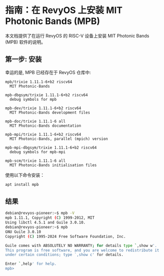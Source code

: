# 指南：在 RevyOS 上安装 MIT Photonic Bands (MPB)

本文档提供了在运行 RevyOS 的 RISC-V 设备上安装 MIT Photonic Bands (MPB) 软件的说明。

## 第一步: 安装

幸运的是, MPB 已经存在于 RevyOS 仓库中:

```log
mpb/trixie 1.11.1-6+b2 riscv64
  MIT Photonic-Bands

mpb-dbgsym/trixie 1.11.1-6+b2 riscv64
  debug symbols for mpb

mpb-dev/trixie 1.11.1-6+b2 riscv64
  MIT Photonic-Bands development files

mpb-doc/trixie 1.11.1-6 all
  MIT Photonic-Bands documentation

mpb-mpi/trixie 1.11.1-6+b2 riscv64
  MIT Photonic-Bands, parallel (mpich) version

mpb-mpi-dbgsym/trixie 1.11.1-6+b2 riscv64
  debug symbols for mpb-mpi

mpb-scm/trixie 1.11.1-6 all
  MIT Photonic-Bands initialisation files
```

使用以下命令安装：

```bash
apt install mpb
```

## 结果

```bash
debian@revyos-pioneer:~$ mpb -V
mpb 1.11.1, Copyright (C) 1999-2012, MIT
Using libctl 4.5.1 and Guile 3.0.10.
debian@revyos-pioneer:~$ mpb
GNU Guile 3.0.10
Copyright (C) 1995-2024 Free Software Foundation, Inc.

Guile comes with ABSOLUTELY NO WARRANTY; for details type `,show w'.
This program is free software, and you are welcome to redistribute it
under certain conditions; type `,show c' for details.

Enter `,help' for help.
mpb>

```